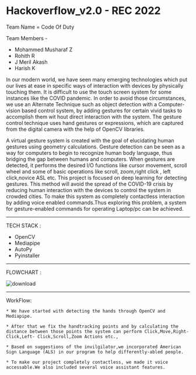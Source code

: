 # Hackoverflow_v2.0 - REC 2022
Team Name = Code Of Duty

Team Members -
 * Mohammed Musharaf Z
 * Rohith R
 * J Meril Akash 
 * Harish K

In our modern world, we have seen many emerging technologies which put our lives at ease in specific ways of interaction with devices by physically touching them.
 It is difficult to use the touch screen system for some instances like the COVID pandemic. In order to avoid those circumstances, we use an Alternate Technique such as object detection with 
a Computer-vision based control system, by adding gestures for certain vivid tasks to accomplish them wit
hout direct interaction with the system.
The gesture control technique uses hand gestures or expressions, which are captured from the digital camera with the help of OpenCV libraries.

A virtual gesture system is created with the goal of elucidating human gestures using geometry calculations. Gesture detection can be seen as a way for computers to begin 
to recognize human body language, thus bridging the gap between humans and computers. 
When gestures are detected, it performs the desired I/O functions like cursor movement, scroll 
wheel and some of basic operations like scroll, zoom,right click , left click,novice ASL etc.
This project is focused on deep learning for detecting gestures. This method will avoid the spread 
of the COVID-19 crisis by reducing human interaction with the devices to control the system in 
crowded cities. To make this system as completely contactless interaction by adding voice enabled commands.Thus exploring this problem, a system for gesture-enabled commands for 
operating Laptop/pc can be achieved.

-------------------------------------------------------------------------------------------------------------------------------------------------

TECH STACK :

  * OpenCV
  * Mediapipe
  * AutoPy
  * Pyinstaller
   --------------------------------------------------------------------------------------------------------
   
   FLOWCHART :
   
![download](https://user-images.githubusercontent.com/73353391/161372983-eb5ffcef-2b99-4a55-9cf7-1f3d8a068a72.jpg)

------------------------------------------------------------------------------------------------------------
WorkFlow:

    * We have started with detecting the hands through OpenCV and Mediapipe.
    
    * After that we fix the handtracking points and by calculating the distance between those points the system can perform Click,Move,Right-Click,Left- Click,Scroll,Zoom Actions etc.,
    
    * Based on suggestions of the invilgilator,we incorporated American Sign Language (ALS) in our program to help differently-abled people.
    
    * To make our project completely contactless, we made it voice accessable.We also included several voice assistant features.
